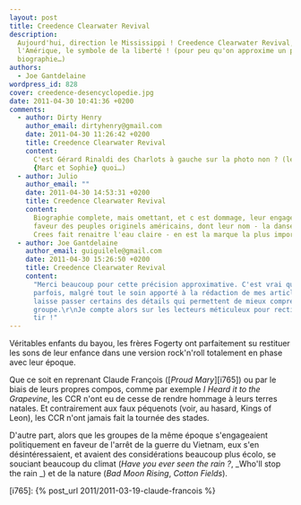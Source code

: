 ```yaml
---
layout: post
title: Creedence Clearwater Revival
description:
  Aujourd'hui, direction le Mississippi ! Creedence Clearwater Revival, c'est
  l'Amérique, le symbole de la liberté ! (pour peu qu'on approxime un peu leur
  biographie…)
authors:
  - Joe Gantdelaine
wordpress_id: 828
cover: creedence-desencyclopedie.jpg
date: 2011-04-30 10:41:36 +0200
comments:
  - author: Dirty Henry
    author_email: dirtyhenry@gmail.com
    date: 2011-04-30 11:26:42 +0200
    title: Creedence Clearwater Revival
    content:
      C'est Gérard Rinaldi des Charlots à gauche sur la photo non ? (le mec de
      {Marc et Sophie} quoi…)
  - author: Julio
    author_email: ""
    date: 2011-04-30 14:53:31 +0200
    title: Creedence Clearwater Revival
    content:
      Biographie complete, mais omettant, et c est dommage, leur engagement en
      faveur des peuples originels américains, dont leur nom - la danse des
      Crees fait renaitre l'eau claire - en est la marque la plus importante
  - author: Joe Gantdelaine
    author_email: guiguilele@gmail.com
    date: 2011-04-30 15:26:50 +0200
    title: Creedence Clearwater Revival
    content:
      "Merci beaucoup pour cette précision approximative. C'est vrai que
      parfois, malgré tout le soin apporté à la rédaction de mes articles, je
      laisse passer certains des détails qui permettent de mieux comprendre un
      groupe.\r\nJe compte alors sur les lecteurs méticuleux pour rectifier le
      tir !"
---
```


Véritables enfants du bayou, les frères Fogerty ont parfaitement su restituer
les sons de leur enfance dans une version rock'n'roll totalement en phase avec
leur époque.

Que ce soit en reprenant Claude François ([_Proud Mary_][i765]) ou par le biais
de leurs propres compos, comme par exemple _I Heard it to the Grapevine_, les
CCR n'ont eu de cesse de rendre hommage à leurs terres natales. Et contrairement
aux faux péquenots (voir, au hasard, Kings of Leon), les CCR n'ont jamais fait
la tournée des stades.

D'autre part, alors que les groupes de la même époque s'engageaient
politiquement en faveur de l'arrêt de la guerre du Vietnam, eux s'en
désintéressaient, et avaient des considérations beaucoup plus écolo, se souciant
beaucoup du climat (_Have you ever seen the rain ?_, _Who'll stop the rain _) et
de la nature (_Bad Moon Rising_, _Cotton Fields_).

[i765]: {% post_url 2011/2011-03-19-claude-francois %}
